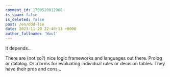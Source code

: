 ```yaml
---
comment_id: 1700520012966
is_spam: false
is_deleted: false
post: /en/ddd-lie
date: 2023-11-20 22:40:13 +0000
author_fullname: 'Wout'
---
```


It depends...

There are (not so?) nice logic frameworks and languages out there. Prolog or datalog. Or a brms for evaluating individual rules or decision tables. They have their pros and cons...
